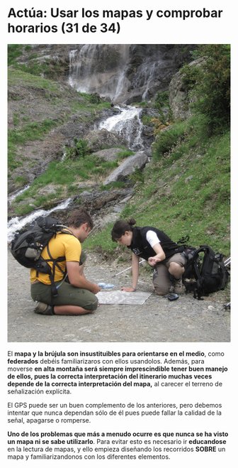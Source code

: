 # Actúa: Usar los mapas y comprobar horarios (31 de 34)

![Actúa: Usar los mapas](img/4986293859_1c7e313b7c_b.jpg)

El **mapa y la brújula son insustituibles para orientarse en el medio**, como **federados** debéis familiarizaros con ellos usandolos. Además, para moverse **en alta montaña será siempre imprescindible tener buen manejo de ellos, pues la correcta interpretación del itinerario muchas veces depende de la correcta interpretación del mapa,** al carecer el terreno de señalización explícita.

El GPS puede ser un buen complemento de los anteriores, pero debemos intentar que nunca dependan sólo de él pues puede fallar la calidad de la señal, apagarse o romperse.

**Uno de los problemas que más a menudo ocurre es que nunca se ha visto un mapa ni se sabe utilizarlo**. Para evitar esto es necesario ir **educandose** en la lectura de mapas, y ello empieza diseñando los recorridos **SOBRE** un mapa y familiarizandonos con los diferentes elementos.  

